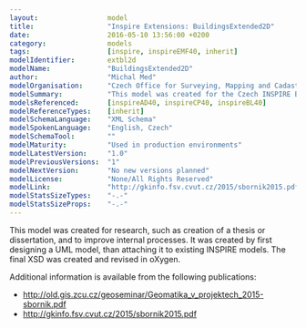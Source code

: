 ```yaml
---
layout:                 model
title:                  "Inspire Extensions: BuildingsExtended2D"
date:                   2016-05-10 13:56:00 +0200
category:               models
tags:                   [inspire, inspireEMF40, inherit]
modelIdentifier:        extbl2d
modelName:              "BuildingsExtended2D"
author:                 "Michal Med"
modelOrganisation:      "Czech Office for Surveying, Mapping and Cadastre"
modelSummary:           "This model was created for the Czech INSPIRE Buildings implementation."
modelsReferenced:       [inspireAD40, inspireCP40, inspireBL40]
modelReferenceTypes:    [inherit]
modelSchemaLanguage:    "XML Schema"
modelSpokenLanguage:    "English, Czech"
modelSchemaTool:        ""
modelMaturity:          "Used in production environments"
modelLatestVersion:     "1.0"
modelPreviousVersions:  "1"
modelNextVersion:       "No new versions planned"
modelLicense:           "None/All Rights Reserved"
modelLink:              "http://gkinfo.fsv.cvut.cz/2015/sbornik2015.pdf"
modelStatsSizeTypes:    "-.-"
modelStatsSizeProps:    "-.-"
---
```


This model was created for research, such as creation of a thesis or dissertation, and to improve internal processes. It was created by first designing a UML model, than attaching it to existing INSPIRE models. The final XSD was created and revised in oXygen.

Additional information is available from the following publications:

* http://old.gis.zcu.cz/geoseminar/Geomatika_v_projektech_2015-sbornik.pdf
* http://gkinfo.fsv.cvut.cz/2015/sbornik2015.pdf
